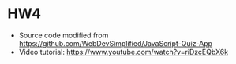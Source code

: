 # HW4
* Source code modified from https://github.com/WebDevSimplified/JavaScript-Quiz-App
* Video tutorial: https://www.youtube.com/watch?v=riDzcEQbX6k
